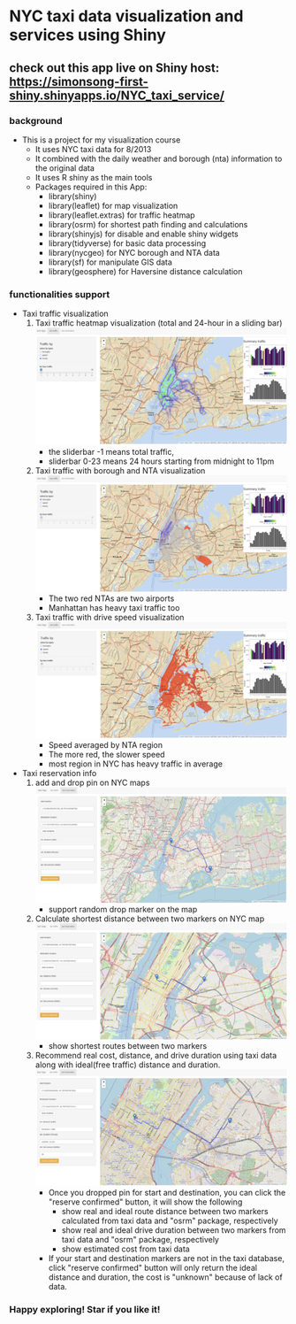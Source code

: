 # NYC taxi data visualization and services using Shiny

## check out this app live on Shiny host: https://simonsong-first-shiny.shinyapps.io/NYC_taxi_service/


### background
* This is a project for my visualization course
    - It uses NYC taxi data for 8/2013
    - It combined with the daily weather and borough (nta) information to the original data
    - It uses R shiny as the main tools
    - Packages required in this App:
        * library(shiny)
        * library(leaflet) for map visualization
        * library(leaflet.extras) for traffic heatmap
        * library(osrm) for shortest path finding and calculations
        * library(shinyjs) for disable and enable shiny widgets
        * library(tidyverse) for basic data processing
        * library(nycgeo) for NYC borough and NTA data
        * library(sf) for manipulate GIS data
        * library(geosphere) for Haversine distance calculation

### functionalities support 
* Taxi traffic visualization
    1. Taxi traffic heatmap visualization (total and 24-hour in a sliding bar)
    ![heatmap](img/heatmap.png)
        - the sliderbar -1 means total traffic,
        - sliderbar 0-23 means 24 hours starting from midnight to 11pm
    2. Taxi traffic with borough and NTA visualization 
    ![borough](img/nta.png)
        - The two red NTAs are two airports
        - Manhattan has heavy taxi traffic too 
    3. Taxi traffic with drive speed visualization
    ![speed](img/speed.png)
        - Speed averaged by NTA region
        - The more red, the slower speed
        - most region in NYC has heavy traffic in average
* Taxi reservation info
    1. add and drop pin on NYC maps
    ![pin](img/add_drop_pin.png)
        - support random drop marker on the map
    2. Calculate shortest distance between two markers on NYC map
    ![shortest](img/shortest_path.png)
        - show shortest routes between two markers
    3. Recommend real cost, distance, and drive duration using taxi data along with ideal(free traffic) distance and duration.
    ![cost](img/cost_calc.png)
        - Once you dropped pin for start and destination, you can click the "reserve confirmed" button, it will show the following
            * show real and ideal route distance between two markers calculated from taxi data and "osrm" package, respectively 
            * show real and ideal drive duration between two markers from taxi data and "osrm" package, respectively
            * show estimated cost from taxi data
        - If your start and destination markers are not in the taxi database, click "reserve confirmed" button will only return the ideal distance and duration, the cost is "unknown" because of lack of data.

### Happy exploring! Star if you like it!